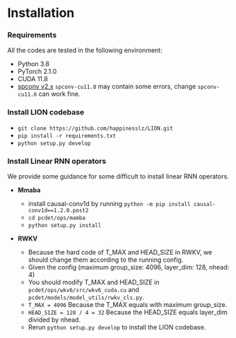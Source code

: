 # Installation

### Requirements
All the codes are tested in the following environment:
* Python 3.8
* PyTorch 2.1.0
* CUDA 11.8
* [spconv v2.x](https://github.com/traveller59/spconv) ``spconv-cu11.8`` may contain some errors, change ``spconv-cu11.6`` can work fine.


### Install LION codebase
* ``git clone https://github.com/happinesslz/LION.git``
* ``pip install -r requirements.txt``
* ``python setup.py develop``

### Install Linear RNN operators
We provide some guidance for some difficult to install linear RNN operators.

* **Mmaba**
  * install causal-conv1d by running ``python -m pip install causal-conv1d==1.2.0.post2``
  * ``cd pcdet/ops/mamba``
  * ``python setup.py install``


* **RWKV**
  * Because the hard code of T_MAX and HEAD_SIZE in RWKV, we should change them according to the running config.
  * Given the config (maximum group_size: 4096, layer_dim: 128, nhead: 4)
  * You should modify T_MAX and HEAD_SIZE in ``pcdet/ops/wkv6/src/wkv6_cuda.cu`` and ``pcdet/models/model_utils/rwkv_cls.py``.
  * ``T_MAX = 4096`` Because the T_MAX equals with maximum group_size.
  * ``HEAD_SIZE = 128 / 4 = 32`` Because the HEAD_SIZE equals layer_dim divided by nhead.
  * Rerun ``python setup.py develop`` to install the LION codebase.